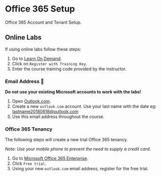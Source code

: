# Office 365 Setup

Office 365 Account and Tenant Setup.

## Online Labs

If using online labs follow these steps:

1. Go to [Learn On Demand](https://ddls.learnondemand.net/).
1. Click on `Register with Training Key`.
1. Enter the course training code provided by the instructor.

### Email Address 📧

__Do not use your existing Microsoft accounts to work with the labs!__

1. Open [Outlook.com](https://outlook.live.com/owa/).
1. Create a new `outlook.com` account. Use your last name with the date eg: lastname20180618@outlook.com
1. Use this email address throughout the course.

### Office 365 Tenancy

The following steps will create a new trial Office 365 tenancy.

_Note: Use your mobile phone to prevent the need to supply a credit card._

1. Go to [Microsoft Office 365 Enterprise](https://products.office.com/en-au/business/office-365-enterprise-e3-business-software).
1. Click `Free trial`.
1. Using your new `outlook.com` email address, register for the free trial.
